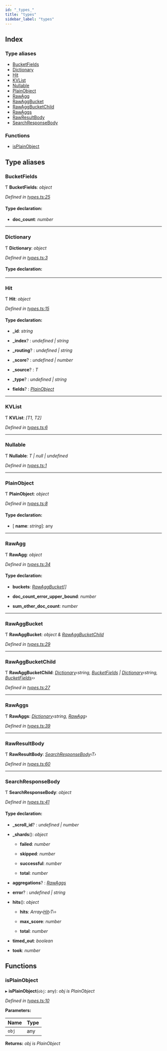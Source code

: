 ```yaml
---
id: "_types_"
title: "types"
sidebar_label: "types"
---
```


## Index

### Type aliases

* [BucketFields](_types_.md#bucketfields)
* [Dictionary](_types_.md#dictionary)
* [Hit](_types_.md#hit)
* [KVList](_types_.md#kvlist)
* [Nullable](_types_.md#nullable)
* [PlainObject](_types_.md#plainobject)
* [RawAgg](_types_.md#rawagg)
* [RawAggBucket](_types_.md#rawaggbucket)
* [RawAggBucketChild](_types_.md#rawaggbucketchild)
* [RawAggs](_types_.md#rawaggs)
* [RawResultBody](_types_.md#rawresultbody)
* [SearchResponseBody](_types_.md#searchresponsebody)

### Functions

* [isPlainObject](_types_.md#isplainobject)

## Type aliases

###  BucketFields

Ƭ **BucketFields**: *object*

*Defined in [types.ts:25](https://github.com/kindritskyiMax/elasticmagic-js/blob/34d4703/src/types.ts#L25)*

#### Type declaration:

* **doc_count**: *number*

___

###  Dictionary

Ƭ **Dictionary**: *object*

*Defined in [types.ts:3](https://github.com/kindritskyiMax/elasticmagic-js/blob/34d4703/src/types.ts#L3)*

#### Type declaration:

___

###  Hit

Ƭ **Hit**: *object*

*Defined in [types.ts:15](https://github.com/kindritskyiMax/elasticmagic-js/blob/34d4703/src/types.ts#L15)*

#### Type declaration:

* **_id**: *string*

* **_index**? : *undefined | string*

* **_routing**? : *undefined | string*

* **_score**? : *undefined | number*

* **_source**? : *T*

* **_type**? : *undefined | string*

* **fields**? : *[PlainObject](_types_.md#plainobject)*

___

###  KVList

Ƭ **KVList**: *[T1, T2]*

*Defined in [types.ts:6](https://github.com/kindritskyiMax/elasticmagic-js/blob/34d4703/src/types.ts#L6)*

___

###  Nullable

Ƭ **Nullable**: *T | null | undefined*

*Defined in [types.ts:1](https://github.com/kindritskyiMax/elasticmagic-js/blob/34d4703/src/types.ts#L1)*

___

###  PlainObject

Ƭ **PlainObject**: *object*

*Defined in [types.ts:8](https://github.com/kindritskyiMax/elasticmagic-js/blob/34d4703/src/types.ts#L8)*

#### Type declaration:

* \[ **name**: *string*\]: any

___

###  RawAgg

Ƭ **RawAgg**: *object*

*Defined in [types.ts:34](https://github.com/kindritskyiMax/elasticmagic-js/blob/34d4703/src/types.ts#L34)*

#### Type declaration:

* **buckets**: *[RawAggBucket](_types_.md#rawaggbucket)[]*

* **doc_count_error_upper_bound**: *number*

* **sum_other_doc_count**: *number*

___

###  RawAggBucket

Ƭ **RawAggBucket**: *object & [RawAggBucketChild](_types_.md#rawaggbucketchild)*

*Defined in [types.ts:29](https://github.com/kindritskyiMax/elasticmagic-js/blob/34d4703/src/types.ts#L29)*

___

###  RawAggBucketChild

Ƭ **RawAggBucketChild**: *[Dictionary](_types_.md#dictionary)‹string, [BucketFields](_types_.md#bucketfields) | [Dictionary](_types_.md#dictionary)‹string, [BucketFields](_types_.md#bucketfields)››*

*Defined in [types.ts:27](https://github.com/kindritskyiMax/elasticmagic-js/blob/34d4703/src/types.ts#L27)*

___

###  RawAggs

Ƭ **RawAggs**: *[Dictionary](_types_.md#dictionary)‹string, [RawAgg](_types_.md#rawagg)›*

*Defined in [types.ts:39](https://github.com/kindritskyiMax/elasticmagic-js/blob/34d4703/src/types.ts#L39)*

___

###  RawResultBody

Ƭ **RawResultBody**: *[SearchResponseBody](_types_.md#searchresponsebody)‹T›*

*Defined in [types.ts:60](https://github.com/kindritskyiMax/elasticmagic-js/blob/34d4703/src/types.ts#L60)*

___

###  SearchResponseBody

Ƭ **SearchResponseBody**: *object*

*Defined in [types.ts:41](https://github.com/kindritskyiMax/elasticmagic-js/blob/34d4703/src/types.ts#L41)*

#### Type declaration:

* **_scroll_id**? : *undefined | number*

* **_shards**(): *object*

  * **failed**: *number*

  * **skipped**: *number*

  * **successful**: *number*

  * **total**: *number*

* **aggregations**? : *[RawAggs](_types_.md#rawaggs)*

* **error**? : *undefined | string*

* **hits**(): *object*

  * **hits**: *Array‹[Hit](_types_.md#hit)‹T››*

  * **max_score**: *number*

  * **total**: *number*

* **timed_out**: *boolean*

* **took**: *number*

## Functions

###  isPlainObject

▸ **isPlainObject**(`obj`: any): *obj is PlainObject*

*Defined in [types.ts:10](https://github.com/kindritskyiMax/elasticmagic-js/blob/34d4703/src/types.ts#L10)*

**Parameters:**

Name | Type |
------ | ------ |
`obj` | any |

**Returns:** *obj is PlainObject*
